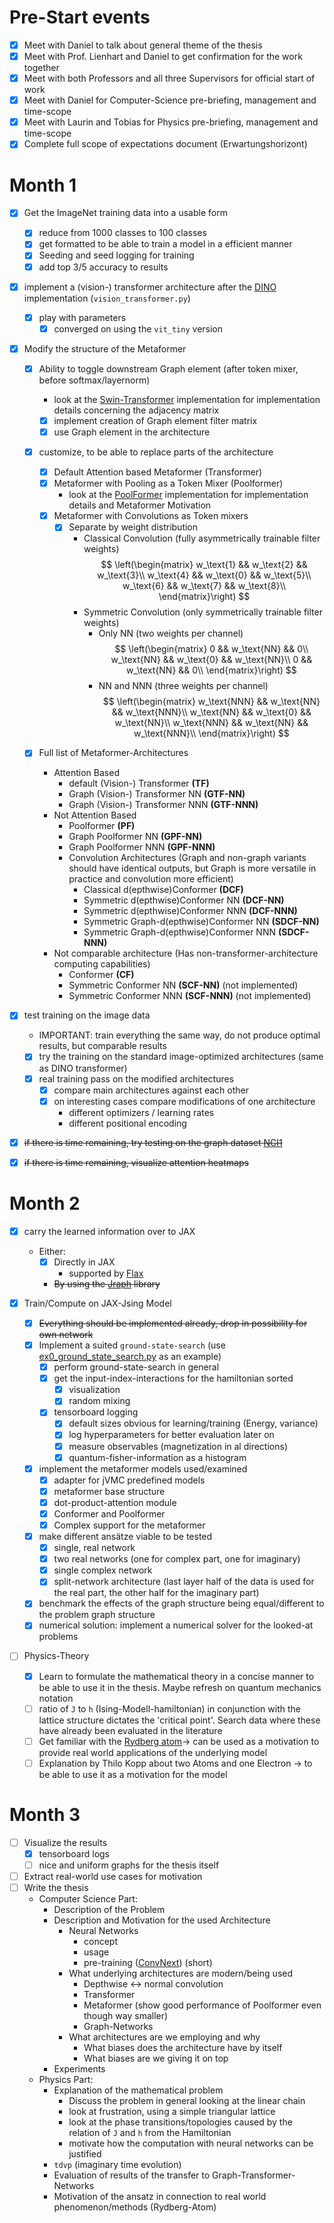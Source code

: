 # Pre-Start events

-   [x] Meet with Daniel to talk about general theme of the thesis
-   [x] Meet with Prof. Lienhart and Daniel to get confirmation for the work together
-   [x] Meet with both Professors and all three Supervisors for official start of work
-   [x] Meet with Daniel for Computer-Science pre-briefing, management and time-scope
-   [x] Meet with Laurin and Tobias for Physics pre-briefing, management and time-scope
-   [x] Complete full scope of expectations document (Erwartungshorizont)

# Month 1

-   [x] Get the ImageNet training data into a usable form
    -   [x] reduce from 1000 classes to 100 classes
    -   [x] get formatted to be able to train a model in a efficient manner
    -   [x] Seeding and seed logging for training
    -   [x] add top 3/5 accuracy to results
-   [x] implement a (vision-) transformer architecture after the [DINO](https://github.com/facebookresearch/dino) implementation (`vision_transformer.py`)

    -   [x] play with parameters
        -   [x] converged on using the `vit_tiny` version

-   [x] Modify the structure of the Metaformer

    -   [x] Ability to toggle downstream Graph element (after token mixer, before softmax/layernorm)
        -   look at the [Swin-Transformer](https://github.com/microsoft/Swin-Transformer) implementation for implementation details concerning the adjacency matrix
        -   [x] implement creation of Graph element filter matrix
        -   [x] use Graph element in the architecture
    -   [x] customize, to be able to replace parts of the architecture

        -   [x] Default Attention based Metaformer (Transformer)
        -   [x] Metaformer with Pooling as a Token Mixer (Poolformer)
            -   look at the [PoolFormer](https://github.com/sail-sg/poolformer) implementation for implementation details and Metaformer Motivation
        -   [x] Metaformer with Convolutions as Token mixers
            -   [x] Separate by weight distribution
                -   Classical Convolution (fully asymmetrically trainable filter weights)
                    $$
                    \left(\begin{matrix}
                        w_\text{1} && w_\text{2} && w_\text{3}\\
                        w_\text{4} && w_\text{0} && w_\text{5}\\
                        w_\text{6} && w_\text{7} && w_\text{8}\\
                    \end{matrix}\right)
                    $$
                -   Symmetric Convolution (only symmetrically trainable filter weights)
                    -   Only NN (two weights per channel)
                        $$
                        \left(\begin{matrix}
                            0 && w_\text{NN} && 0\\
                            w_\text{NN} && w_\text{0} && w_\text{NN}\\
                            0 && w_\text{NN} && 0\\
                        \end{matrix}\right)
                        $$
                    -   NN and NNN (three weights per channel)
                        $$
                        \left(\begin{matrix}
                            w_\text{NNN} && w_\text{NN} && w_\text{NNN}\\
                            w_\text{NN} && w_\text{0} && w_\text{NN}\\
                            w_\text{NNN} && w_\text{NN} && w_\text{NNN}\\
                        \end{matrix}\right)
                        $$

    -   [x] Full list of Metaformer-Architectures
        -   Attention Based
            -   default (Vision-) Transformer **(TF)**
            -   Graph (Vision-) Transformer NN **(GTF-NN)**
            -   Graph (Vision-) Transformer NNN **(GTF-NNN)**
        -   Not Attention Based
            -   Poolformer **(PF)**
            -   Graph Poolformer NN **(GPF-NN)**
            -   Graph Poolformer NNN **(GPF-NNN)**
            -   Convolution Architectures (Graph and non-graph variants should have identical outputs, but Graph is more versatile in practice and convolution more efficient)
                -   Classical d(epthwise)Conformer **(DCF)**
                -   Symmetric d(epthwise)Conformer NN **(DCF-NN)**
                -   Symmetric d(epthwise)Conformer NNN **(DCF-NNN)**
                -   Symmetric Graph-d(epthwise)Conformer NN **(SDCF-NN)**
                -   Symmetric Graph-d(epthwise)Conformer NNN **(SDCF-NNN)**
        -   Not comparable architecture (Has non-transformer-architecture computing capabilities)
            -   Conformer **(CF)**
            -   Symmetric Conformer NN **(SCF-NN)** (not implemented)
            -   Symmetric Conformer NNN **(SCF-NNN)** (not implemented)

-   [x] test training on the image data
    -   IMPORTANT: train everything the same way, do not produce optimal results, but comparable results
    -   [x] try the training on the standard image-optimized architectures (same as DINO transformer)
    -   [x] real training pass on the modified architectures
        -   [x] compare main architectures against each other
        -   [x] on interesting cases compare modifications of one architecture
            -   different optimizers / learning rates
            -   different positional encoding
-   [x] ~~if there is time remaining, try testing on the graph dataset [NCI1](https://paperswithcode.com/dataset/nci1)~~
-   [x] ~~if there is time remaining, visualize attention heatmaps~~

# Month 2

-   [x] carry the learned information over to JAX
    -   Either:
        -   [x] Directly in JAX
            -   supported by [Flax](https://github.com/google/flax)
        -   ~~By using the [Jraph](https://github.com/deepmind/jraph) library~~
-   [x] Train/Compute on JAX-Jsing Model

    -   [x] ~~Everything should be implemented already, drop in possibility for own network~~
    -   [x] Implement a suited `ground-state-search` (use [ex0_ground_state_search.py](https://github.com/markusschmitt/vmc_jax/blob/master/examples/ex0_ground_state_search.py) as an example)
        -   [x] perform ground-state-search in general
        -   [x] get the input-index-interactions for the hamiltonian sorted
            -   [x] visualization
            -   [x] random mixing
        -   [x] tensorboard logging
            -   [x] default sizes obvious for learning/training (Energy, variance)
            -   [x] log hyperparameters for better evaluation later on
            -   [x] measure observables (magnetization in al directions)
            -   [x] quantum-fisher-information as a histogram
    -   [x] implement the metaformer models used/examined
        -   [x] adapter for jVMC predefined models
        -   [x] metaformer base structure
        -   [x] dot-product-attention module
        -   [x] Conformer and Poolformer
        -   [x] Complex support for the metaformer
    -   [x] make different ansätze viable to be tested
        -   [x] single, real network
        -   [x] two real networks (one for complex part, one for imaginary)
        -   [x] single complex network
        -   [x] split-network architecture (last layer half of the data is used for the real part, the other half for the imaginary part)
    -   [x] benchmark the effects of the graph structure being equal/different to the problem graph structure
    -   [x] numerical solution: implement a numerical solver for the looked-at problems

-   [ ] Physics-Theory
    -   [x] Learn to formulate the mathematical theory in a concise manner to be able to use it in the thesis. Maybe refresh on quantum mechanics notation
    -   [ ] ratio of `J` to `h` (Ising-Modell-hamiltonian) in conjunction with the lattice structure dictates the 'critical point'. Search data where these have already been evaluated in the literature
    -   [ ] Get familiar with the [Rydberg atom](https://en.wikipedia.org/wiki/Rydberg_atom)-> can be used as a motivation to provide real world applications of the underlying model
    -   [ ] Explanation by Thilo Kopp about two Atoms and one Electron -> to be able to use it as a motivation for the model

# Month 3

-   [ ] Visualize the results
    -   [x] tensorboard logs
    -   [ ] nice and uniform graphs for the thesis itself
-   [ ] Extract real-world use cases for motivation
-   [ ] Write the thesis
    -   Computer Science Part:
        -   Description of the Problem
        -   Description and Motivation for the used Architecture
            -   Neural Networks
                -   concept
                -   usage
                -   pre-training ([ConvNext](https://arxiv.org/abs/2201.03545)) (short)
            -   What underlying architectures are modern/being used
                -   Depthwise <-> normal convolution
                -   Transformer
                -   Metaformer (show good performance of Poolformer even though way smaller)
                -   Graph-Networks
            -   What architectures are we employing and why
                -   What biases does the architecture have by itself
                -   What biases are we giving it on top
        -   Experiments
    -   Physics Part:
        -   Explanation of the mathematical problem
            -   Discuss the problem in general looking at the linear chain
            -   look at frustration, using a simple triangular lattice
            -   look at the phase transitions/topologies caused by the relation of `J` and `h` from the Hamiltonian
            -   motivate how the computation with neural networks can be justified
        -   `tdvp` (imaginary time evolution)
        -   Evaluation of results of the transfer to Graph-Transformer-Networks
        -   Motivation of the ansatz in connection to real world phenomenon/methods (Rydberg-Atom)
